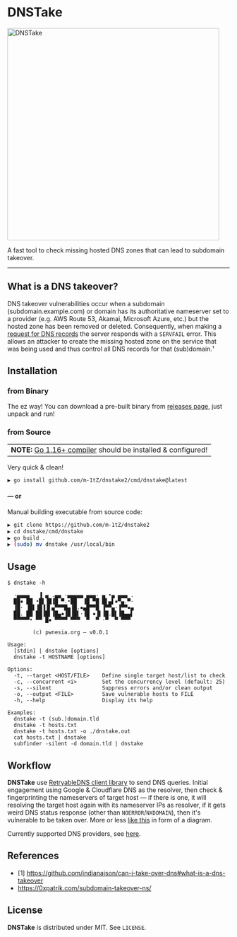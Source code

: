 # DNSTake

<img src="https://user-images.githubusercontent.com/25837540/131214165-06cb74c3-2754-48a6-a13d-bfcf592e646a.png" width="480" alt="DNSTake" title="DNSTake">

A fast tool to check missing hosted DNS zones that can lead to subdomain takeover.

---


## What is a DNS takeover?

DNS takeover vulnerabilities occur when a subdomain (subdomain.example.com) or domain has its authoritative nameserver set to a provider (e.g. AWS Route 53, Akamai, Microsoft Azure, etc.) but the hosted zone has been removed or deleted. Consequently, when making a [request for DNS records](https://www.diggui.com/#type=A&hostname=github.technology&nameserver=public&public=8.8.8.8&specify=&clientsubnet=&tcp=def&transport=def&mapped=def&nssearch=def&trace=def&recurse=def&edns=def&dnssec=def&subnet=def&cookie=def&all=def&cmd=def&question=def&answer=def&authority=def&additional=def&comments=def&stats=def&multiline=def&short=def&colorize=on) the server responds with a `SERVFAIL` error. This allows an attacker to create the missing hosted zone on the service that was being used and thus control all DNS records for that (sub)domain.¹

## Installation

### from Binary

The ez way! You can download a pre-built binary from [releases page](https://github.com/m-1tZ/dnstake2/releases), just unpack and run!

### from Source

<table>
	<td><b>NOTE:</b> <a href="https://golang.org/doc/install">Go 1.16+ compiler</a> should be installed & configured!</td>
</table>

Very quick & clean!

```bash
▶ go install github.com/m-1tZ/dnstake2/cmd/dnstake@latest
```

#### — or

Manual building executable from source code:

```bash
▶ git clone https://github.com/m-1tZ/dnstake2
▶ cd dnstake/cmd/dnstake
▶ go build .
▶ (sudo) mv dnstake /usr/local/bin
```

## Usage

```console
$ dnstake -h

  ·▄▄▄▄   ▐ ▄ .▄▄ ·▄▄▄▄▄ ▄▄▄· ▄ •▄ ▄▄▄ .
  ██▪ ██ •█▌▐█▐█ ▀.•██  ▐█ ▀█ █▌▄▌▪▀▄.▀·
  ▐█· ▐█▌▐█▐▐▌▄▀▀▀█▄▐█.▪▄█▀▀█ ▐▀▀▄·▐▀▀▪▄
  ██. ██ ██▐█▌▐█▄▪▐█▐█▌·▐█ ▪▐▌▐█.█▌▐█▄▄▌
  ▀▀▀▀▀• ▀▀ █▪ ▀▀▀▀ ▀▀▀  ▀  ▀ ·▀  ▀ ▀▀▀

        (c) pwnesia.org — v0.0.1

Usage:
  [stdin] | dnstake [options]
  dnstake -t HOSTNAME [options]

Options:
  -t, --target <HOST/FILE>    Define single target host/list to check
  -c, --concurrent <i>        Set the concurrency level (default: 25)
  -s, --silent                Suppress errors and/or clean output
  -o, --output <FILE>         Save vulnerable hosts to FILE
  -h, --help                  Display its help

Examples:
  dnstake -t (sub.)domain.tld
  dnstake -t hosts.txt
  dnstake -t hosts.txt -o ./dnstake.out
  cat hosts.txt | dnstake
  subfinder -silent -d domain.tld | dnstake
```

## Workflow

**DNSTake** use [RetryableDNS client library](https://github.com/projectdiscovery/retryabledns) to send DNS queries. Initial engagement using Google & Cloudflare DNS as the resolver, then check & fingerprinting the nameservers of target host — if there is one, it will resolving the target host again with its nameserver IPs as resolver, if it gets weird DNS status response (other than `NOERROR`/`NXDOMAIN`), then it's vulnerable to be taken over. More or less [like this](https://0xpatrik.com/content/images/2018/08/ns_automation-2.png) in form of a diagram.

Currently supported DNS providers, see [here](https://github.com/indianajson/can-i-take-over-dns/blob/97104102c8ce911fd978521c703f26e1c547c613/README.md#dns-providers).

## References

- [1] https://github.com/indianajson/can-i-take-over-dns#what-is-a-dns-takeover
- https://0xpatrik.com/subdomain-takeover-ns/

## License

**DNSTake** is distributed under MIT. See `LICENSE`.
